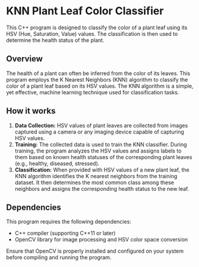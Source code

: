 <!DOCTYPE html>
<html lang="en">
<head>
    <meta charset="UTF-8">
    <meta name="viewport" content="width=device-width, initial-scale=1.0">
</head>
<body>

<h1>KNN Plant Leaf Color Classifier</h1>
<p>This C++ program is designed to classify the color of a plant leaf using its HSV (Hue, Saturation, Value) values. The classification is then used to determine the health status of the plant.</p>

<h2>Overview</h2>
<p>The health of a plant can often be inferred from the color of its leaves. This program employs the K Nearest Neighbors (KNN) algorithm to classify the color of a plant leaf based on its HSV values. The KNN algorithm is a simple, yet effective, machine learning technique used for classification tasks.</p>

<h2>How it works</h2>
<ol>
    <li><strong>Data Collection:</strong> HSV values of plant leaves are collected from images captured using a camera or any imaging device capable of capturing HSV values.</li>
    <li><strong>Training:</strong> The collected data is used to train the KNN classifier. During training, the program analyzes the HSV values and assigns labels to them based on known health statuses of the corresponding plant leaves (e.g., healthy, diseased, stressed).</li>
    <li><strong>Classification:</strong> When provided with HSV values of a new plant leaf, the KNN algorithm identifies the K nearest neighbors from the training dataset. It then determines the most common class among these neighbors and assigns the corresponding health status to the new leaf.</li>
</ol>

<h2>Dependencies</h2>
<p>This program requires the following dependencies:</p>
<ul>
    <li>C++ compiler (supporting C++11 or later)</li>
    <li>OpenCV library for image processing and HSV color space conversion</li>
</ul>
<p>Ensure that OpenCV is properly installed and configured on your system before compiling and running the program.</p>

</body>
</html>
